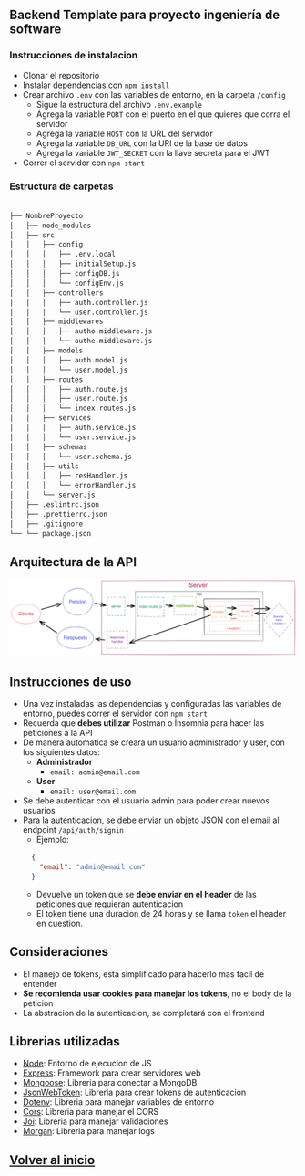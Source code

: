 ## Backend Template para proyecto ingeniería de software

### Instrucciones de instalacion

- Clonar el repositorio
- Instalar dependencias con `npm install`
- Crear archivo `.env` con las variables de entorno, en la carpeta `/config`
    - Sigue la estructura del archivo `.env.example`
    - Agrega la variable `PORT` con el puerto en el que quieres que corra el servidor
    - Agrega la variable `HOST` con la URL del servidor
    - Agrega la variable `DB_URL` con la URI de la base de datos
    - Agrega la variable `JWT_SECRET` con la llave secreta para el JWT
- Correr el servidor con `npm start`

### Estructura de carpetas

```bash

├── NombreProyecto
│   ├── node_modules
│   ├── src
│   │   ├── config
│   │   │   ├── .env.local
│   │   │   ├── initialSetup.js
│   │   │   ├── configDB.js
│   │   │   └── configEnv.js
│   │   ├── controllers
│   │   │   ├── auth.controller.js
│   │   │   └── user.controller.js
│   │   ├── middlewares
│   │   │   ├── autho.middleware.js
│   │   │   └── authe.middleware.js
│   │   ├── models
│   │   │   ├── auth.model.js
│   │   │   └── user.model.js
│   │   ├── routes
│   │   │   ├── auth.route.js
│   │   │   ├── user.route.js
│   │   │   └── index.routes.js
│   │   ├── services
│   │   │   ├── auth.service.js
│   │   │   └── user.service.js
│   │   ├── schemas
│   │   │   └── user.schema.js    
│   │   ├── utils
│   │   │   ├── resHandler.js
│   │   │   └── errorHandler.js
│   │   └── server.js
│   ├── .eslintrc.json
│   ├── .prettierrc.json
│   ├── .gitignore
└── └── package.json
```

## Arquitectura de la API

![img.png](ArquitecturaAPI.png)

## Instrucciones de uso

- Una vez instaladas las dependencias y configuradas las variables de entorno, puedes correr el servidor con `npm start`
- Recuerda que **debes utilizar** Postman o Insomnia para hacer las peticiones a la API
- De manera automatica se creara un usuario administrador y user, con los siguientes datos:
    - **Administrador**
        - `email: admin@email.com`
    - **User**
        - `email: user@email.com`
- Se debe autenticar con el usuario admin para poder crear nuevos usuarios
- Para la autenticacion, se debe enviar un objeto JSON con el email al endpoint `/api/auth/signin`
  - Ejemplo: 
  ```json
    {
      "email": "admin@email.com"
    }
  ```
  - Devuelve un token que se **debe enviar en el header** de las peticiones que requieran autenticacion
  - El token tiene una duracion de 24 horas y se llama `token` el header en cuestion.

## Consideraciones

- El manejo de tokens, esta simplificado para hacerlo mas facil de entender
- **Se recomienda usar cookies para manejar los tokens**, no el body de la peticion
- La abstracion de la autenticacion, se completará con el frontend

## Librerias utilizadas

- [Node](https://nodejs.org/es/): Entorno de ejecucion de JS
- [Express](https://expressjs.com/es/): Framework para crear servidores web
- [Mongoose](https://mongoosejs.com/): Libreria para conectar a MongoDB
- [JsonWebToken](https://www.npmjs.com/package/jsonwebtoken): Libreria para crear tokens de autenticacion
- [Dotenv](https://www.npmjs.com/package/dotenv): Libreria para manejar variables de entorno
- [Cors](https://www.npmjs.com/package/cors): Libreria para manejar el CORS
- [Joi](https://www.npmjs.com/package/joi): Libreria para manejar validaciones
- [Morgan](https://www.npmjs.com/package/morgan): Libreria para manejar logs


## [Volver al inicio](../README.md)
